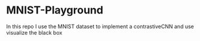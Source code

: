 # MNIST-Playground

In this repo I use the MNIST dataset to implement a contrastiveCNN and use visualize the black box
